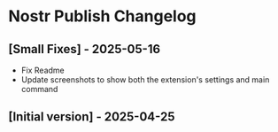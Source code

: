 # Nostr Publish Changelog

## [Small Fixes] - 2025-05-16

- Fix Readme
- Update screenshots to show both the extension's settings and main command

## [Initial version] - 2025-04-25
